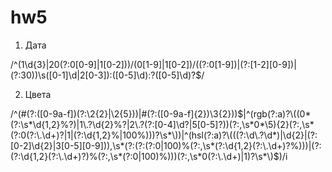 # hw5

1. Дата

/^(1\d{3}|20(?:0[0-9]|1[0-2]))\/(0[1-9]|1[0-2])\/((?:0[1-9])|(?:[1-2][0-9])|(?:30))\s([0-1]\d|2[0-3]):([0-5]\d):?([0-5]\d)?$/

2. Цвета

/^(#(?:([0-9a-f])(?:\2{2}|\2{5}))|#(?:([0-9a-f]{2})\3{2}))$|^(rgb(?:a)?\((0*(?:\s*\d{1,2}%?)|1\.?\d{2}%?|2\.?(?:[0-4]\d?|5[0-5]?))(?:,\s*0*\5){2}(?:,\s*(?:0(?:\.\d+)?|1|(?:\d{1,2}%|100%)))?\s*\))|^(hsl(?:a)?\(((?:\d\.?\d*)|\d{2}|(?:[0-2]\d{2}|3[0-5][0-9])),\s*(?:(?:(?:0|100)%(?:,\s*(?:\d{1,2}(?:\.\d+)?%)))|(?:(?:\d{1,2}(?:\.\d+)?)%(?:,\s*(?:0|100)%)))(?:,\s*0(?:\.\d+)|1)?\s*\)$)/i
